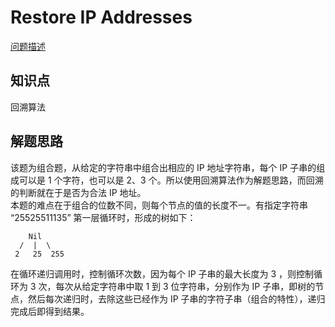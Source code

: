 # Restore IP Addresses

[问题描述](https://leetcode.com/problems/restore-ip-addresses/description/)

## 知识点

回溯算法

## 解题思路

该题为组合题，从给定的字符串中组合出相应的 IP 地址字符串，每个 IP 子串的组成可以是 1 个字符，也可以是 2、3 个。所以使用回溯算法作为解题思路，而回溯的判断就在于是否为合法 IP 地址。  
本题的难点在于组合的位数不同，则每个节点的值的长度不一。有指定字符串 “25525511135” 第一层循环时，形成的树如下：

```
    Nil
  /  |  \
 2   25  255
```

在循环递归调用时，控制循环次数，因为每个 IP 子串的最大长度为 3 ，则控制循环为 3 次，每次从给定字符串中取 1 到 3 位字符串，分别作为 IP 子串，即树的节点，然后每次递归时，去除这些已经作为 IP 子串的字符子串（组合的特性），递归完成后即得到结果。

